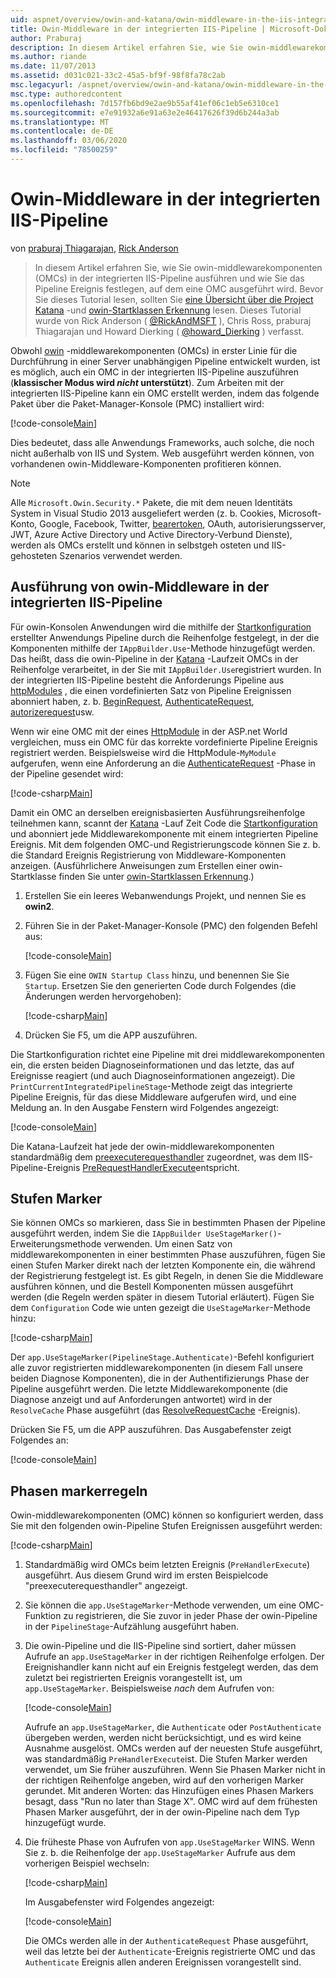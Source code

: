 ```yaml
---
uid: aspnet/overview/owin-and-katana/owin-middleware-in-the-iis-integrated-pipeline
title: Owin-Middleware in der integrierten IIS-Pipeline | Microsoft-Dokumentation
author: Praburaj
description: In diesem Artikel erfahren Sie, wie Sie owin-middlewarekomponenten (OMCs) in der integrierten IIS-Pipeline ausführen und wie Sie das Pipeline Ereignis festlegen, auf dem eine OMC ausgeführt wird. Sie sollten...
ms.author: riande
ms.date: 11/07/2013
ms.assetid: d031c021-33c2-45a5-bf9f-98f8fa78c2ab
msc.legacyurl: /aspnet/overview/owin-and-katana/owin-middleware-in-the-iis-integrated-pipeline
msc.type: authoredcontent
ms.openlocfilehash: 7d157fb6bd9e2ae9b55af41ef06c1eb5e6310ce1
ms.sourcegitcommit: e7e91932a6e91a63e2e46417626f39d6b244a3ab
ms.translationtype: MT
ms.contentlocale: de-DE
ms.lasthandoff: 03/06/2020
ms.locfileid: "78500259"
---
```

# <a name="owin-middleware-in-the-iis-integrated-pipeline"></a>Owin-Middleware in der integrierten IIS-Pipeline

von [praburaj Thiagarajan](https://github.com/Praburaj), [Rick Anderson](https://twitter.com/RickAndMSFT)

> In diesem Artikel erfahren Sie, wie Sie owin-middlewarekomponenten (OMCs) in der integrierten IIS-Pipeline ausführen und wie Sie das Pipeline Ereignis festlegen, auf dem eine OMC ausgeführt wird. Bevor Sie dieses Tutorial lesen, sollten Sie [eine Übersicht über die Project Katana](an-overview-of-project-katana.md) -und [owin-Startklassen Erkennung](owin-startup-class-detection.md) lesen. Dieses Tutorial wurde von Rick Anderson ( [@RickAndMSFT](https://twitter.com/#!/RickAndMSFT) ), Chris Ross, praburaj Thiagarajan und Howard Dierking ( [@howard\_Dierking](https://twitter.com/howard_dierking) ) verfasst.

Obwohl [owin](an-overview-of-project-katana.md) -middlewarekomponenten (OMCs) in erster Linie für die Durchführung in einer Server unabhängigen Pipeline entwickelt wurden, ist es möglich, auch ein OMC in der integrierten IIS-Pipeline auszuführen (**klassischer Modus wird *nicht* unterstützt**). Zum Arbeiten mit der integrierten IIS-Pipeline kann ein OMC erstellt werden, indem das folgende Paket über die Paket-Manager-Konsole (PMC) installiert wird:

[!code-console[Main](owin-middleware-in-the-iis-integrated-pipeline/samples/sample1.cmd)]

Dies bedeutet, dass alle Anwendungs Frameworks, auch solche, die noch nicht außerhalb von IIS und System. Web ausgeführt werden können, von vorhandenen owin-Middleware-Komponenten profitieren können. 

> [!NOTE]
> Alle `Microsoft.Owin.Security.*` Pakete, die mit dem neuen Identitäts System in Visual Studio 2013 ausgeliefert werden (z. b. Cookies, Microsoft-Konto, Google, Facebook, Twitter, [bearertoken](http://self-issued.info/docs/draft-ietf-oauth-v2-bearer.html), OAuth, autorisierungsserver, JWT, Azure Active Directory und Active Directory-Verbund Dienste), werden als OMCs erstellt und können in selbstgeh osteten und IIS-gehosteten Szenarios verwendet werden.

## <a name="how-owin-middleware-executes-in-the-iis-integrated-pipeline"></a>Ausführung von owin-Middleware in der integrierten IIS-Pipeline

Für owin-Konsolen Anwendungen wird die mithilfe der [Startkonfiguration](owin-startup-class-detection.md) erstellter Anwendungs Pipeline durch die Reihenfolge festgelegt, in der die Komponenten mithilfe der `IAppBuilder.Use`-Methode hinzugefügt werden. Das heißt, dass die owin-Pipeline in der [Katana](an-overview-of-project-katana.md) -Laufzeit OMCs in der Reihenfolge verarbeitet, in der Sie mit `IAppBuilder.Use`registriert wurden. In der integrierten IIS-Pipeline besteht die Anforderungs Pipeline aus [httpModules](https://msdn.microsoft.com/library/ms178468(v=vs.85).aspx) , die einen vordefinierten Satz von Pipeline Ereignissen abonniert haben, z. b. [BeginRequest](https://msdn.microsoft.com/library/system.web.httpapplication.beginrequest.aspx), [AuthenticateRequest](https://msdn.microsoft.com/library/system.web.httpapplication.authenticaterequest.aspx), [autorizerequest](https://msdn.microsoft.com/library/system.web.httpapplication.authorizerequest.aspx)usw.

Wenn wir eine OMC mit der eines [HttpModule](https://msdn.microsoft.com/library/zec9k340(v=vs.85).aspx) in der ASP.net World vergleichen, muss ein OMC für das korrekte vordefinierte Pipeline Ereignis registriert werden. Beispielsweise wird die HttpModule-`MyModule` aufgerufen, wenn eine Anforderung an die [AuthenticateRequest](https://msdn.microsoft.com/library/system.web.httpapplication.authenticaterequest.aspx) -Phase in der Pipeline gesendet wird:

[!code-csharp[Main](owin-middleware-in-the-iis-integrated-pipeline/samples/sample2.cs?highlight=10)]

Damit ein OMC an derselben ereignisbasierten Ausführungsreihenfolge teilnehmen kann, scannt der [Katana](an-overview-of-project-katana.md) -Lauf Zeit Code die [Startkonfiguration](owin-startup-class-detection.md) und abonniert jede Middlewarekomponente mit einem integrierten Pipeline Ereignis. Mit dem folgenden OMC-und Registrierungscode können Sie z. b. die Standard Ereignis Registrierung von Middleware-Komponenten anzeigen. (Ausführlichere Anweisungen zum Erstellen einer owin-Startklasse finden Sie unter [owin-Startklassen Erkennung](owin-startup-class-detection.md).)

1. Erstellen Sie ein leeres Webanwendungs Projekt, und nennen Sie es **owin2**.
2. Führen Sie in der Paket-Manager-Konsole (PMC) den folgenden Befehl aus: 

    [!code-console[Main](owin-middleware-in-the-iis-integrated-pipeline/samples/sample3.cmd)]
3. Fügen Sie eine `OWIN Startup Class` hinzu, und benennen Sie Sie `Startup`. Ersetzen Sie den generierten Code durch Folgendes (die Änderungen werden hervorgehoben):  

    [!code-csharp[Main](owin-middleware-in-the-iis-integrated-pipeline/samples/sample4.cs?highlight=5-7,15-36)]
4. Drücken Sie F5, um die APP auszuführen.

Die Startkonfiguration richtet eine Pipeline mit drei middlewarekomponenten ein, die ersten beiden Diagnoseinformationen und das letzte, das auf Ereignisse reagiert (und auch Diagnoseinformationen angezeigt). Die `PrintCurrentIntegratedPipelineStage`-Methode zeigt das integrierte Pipeline Ereignis, für das diese Middleware aufgerufen wird, und eine Meldung an. In den Ausgabe Fenstern wird Folgendes angezeigt:

[!code-console[Main](owin-middleware-in-the-iis-integrated-pipeline/samples/sample5.cmd)]

Die Katana-Laufzeit hat jede der owin-middlewarekomponenten standardmäßig dem [preexecuterequesthandler](https://msdn.microsoft.com/library/system.web.httpapplication.prerequesthandlerexecute.aspx) zugeordnet, was dem IIS-Pipeline-Ereignis [PreRequestHandlerExecute](https://msdn.microsoft.com/library/system.web.httpapplication.prerequesthandlerexecute.aspx)entspricht.

## <a name="stage-markers"></a>Stufen Marker

Sie können OMCs so markieren, dass Sie in bestimmten Phasen der Pipeline ausgeführt werden, indem Sie die `IAppBuilder UseStageMarker()`-Erweiterungsmethode verwenden. Um einen Satz von middlewarekomponenten in einer bestimmten Phase auszuführen, fügen Sie einen Stufen Marker direkt nach der letzten Komponente ein, die während der Registrierung festgelegt ist. Es gibt Regeln, in denen Sie die Middleware ausführen können, und die Bestell Komponenten müssen ausgeführt werden (die Regeln werden später in diesem Tutorial erläutert). Fügen Sie dem `Configuration` Code wie unten gezeigt die `UseStageMarker`-Methode hinzu:

[!code-csharp[Main](owin-middleware-in-the-iis-integrated-pipeline/samples/sample6.cs?highlight=13,19)]

Der `app.UseStageMarker(PipelineStage.Authenticate)`-Befehl konfiguriert alle zuvor registrierten middlewarekomponenten (in diesem Fall unsere beiden Diagnose Komponenten), die in der Authentifizierungs Phase der Pipeline ausgeführt werden. Die letzte Middlewarekomponente (die Diagnose anzeigt und auf Anforderungen antwortet) wird in der `ResolveCache` Phase ausgeführt (das [ResolveRequestCache](https://msdn.microsoft.com/library/system.web.httpapplication.resolverequestcache.aspx) -Ereignis).

Drücken Sie F5, um die APP auszuführen. Das Ausgabefenster zeigt Folgendes an:

[!code-console[Main](owin-middleware-in-the-iis-integrated-pipeline/samples/sample7.cmd)]

## <a name="stage-marker-rules"></a>Phasen markerregeln

Owin-middlewarekomponenten (OMC) können so konfiguriert werden, dass Sie mit den folgenden owin-Pipeline Stufen Ereignissen ausgeführt werden:

[!code-csharp[Main](owin-middleware-in-the-iis-integrated-pipeline/samples/sample8.cs)]

1. Standardmäßig wird OMCs beim letzten Ereignis (`PreHandlerExecute`) ausgeführt. Aus diesem Grund wird im ersten Beispielcode "preexecuterequesthandler" angezeigt.
2. Sie können die `app.UseStageMarker`-Methode verwenden, um eine OMC-Funktion zu registrieren, die Sie zuvor in jeder Phase der owin-Pipeline in der `PipelineStage`-Aufzählung ausgeführt haben.
3. Die owin-Pipeline und die IIS-Pipeline sind sortiert, daher müssen Aufrufe an `app.UseStageMarker` in der richtigen Reihenfolge erfolgen. Der Ereignishandler kann nicht auf ein Ereignis festgelegt werden, das dem zuletzt bei registrierten Ereignis vorangestellt ist, um `app.UseStageMarker`. Beispielsweise *nach* dem Aufrufen von:

    [!code-console[Main](owin-middleware-in-the-iis-integrated-pipeline/samples/sample9.cmd)]

   Aufrufe an `app.UseStageMarker`, die `Authenticate` oder `PostAuthenticate` übergeben werden, werden nicht berücksichtigt, und es wird keine Ausnahme ausgelöst. OMCs werden auf der neuesten Stufe ausgeführt, was standardmäßig `PreHandlerExecute`ist. Die Stufen Marker werden verwendet, um Sie früher auszuführen. Wenn Sie Phasen Marker nicht in der richtigen Reihenfolge angeben, wird auf den vorherigen Marker gerundet. Mit anderen Worten: das Hinzufügen eines Phasen Markers besagt, dass "Run no later than Stage X". OMC wird auf dem frühesten Phasen Marker ausgeführt, der in der owin-Pipeline nach dem Typ hinzugefügt wurde.
4. Die früheste Phase von Aufrufen von `app.UseStageMarker` WINS. Wenn Sie z. b. die Reihenfolge der `app.UseStageMarker` Aufrufe aus dem vorherigen Beispiel wechseln:

    [!code-csharp[Main](owin-middleware-in-the-iis-integrated-pipeline/samples/sample10.cs?highlight=13,19)]

   Im Ausgabefenster wird Folgendes angezeigt: 

    [!code-console[Main](owin-middleware-in-the-iis-integrated-pipeline/samples/sample11.cmd)]

   Die OMCs werden alle in der `AuthenticateRequest` Phase ausgeführt, weil das letzte bei der `Authenticate`-Ereignis registrierte OMC und das `Authenticate` Ereignis allen anderen Ereignissen vorangestellt sind.
